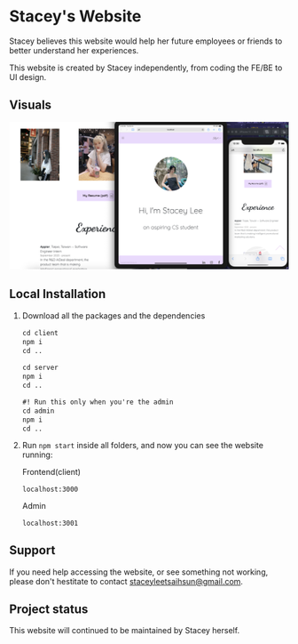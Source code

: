 # Stacey's Website

Stacey believes this website would help her future employees or friends to better understand her experiences. 

This website is created by Stacey independently, from coding the FE/BE to UI design. 

## Visuals

![ App snapsot ](snapshots/cross-device-testing.png) 

## Local Installation

1. Download all the packages and the dependencies

    ```
    cd client
    npm i
    cd ..
    ```

    ```
    cd server
    npm i
    cd ..
    ```
    ```
    #! Run this only when you're the admin
    cd admin
    npm i
    cd ..
    ```

2. Run ```npm start``` inside all folders, and now you can see the website running: 

    Frontend(client)
    ```
    localhost:3000
    ```

    Admin
    ```
    localhost:3001
    ```

## Support

If you need help accessing the website, or see something not working, please don't hestitate to contact [staceyleetsaihsun@gmail.com](mailto:staceyleetsaihsun@gmail.com).

## Project status

This website will continued to be maintained by Stacey herself. 

